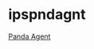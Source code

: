 # ipspndagnt
<a href="https://raw.githubusercontent.com/abarcelata/ipspndagnt/main/AgentSetup_Home.exe" download>Panda Agent</a>
